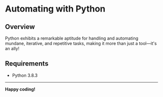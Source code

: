 # Automating with Python

## Overview

Python exhibits a remarkable aptitude for handling and automating mundane, iterative, and repetitive tasks, making it more than just a tool—it's an ally!

## Requirements

 * Python 3.8.3









---

**Happy coding!**
